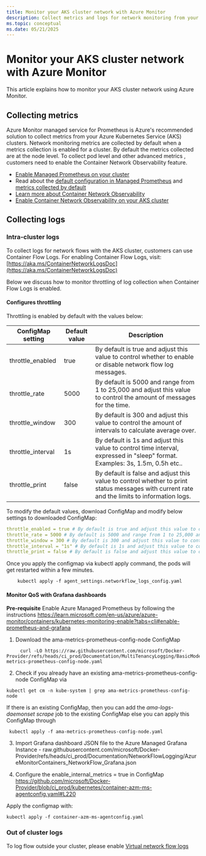 ```yaml
---
title: Monitor your AKS cluster network with Azure Monitor 
description: Collect metrics and logs for network monitoring from your AKS cluster using Azure Monitor
ms.topic: conceptual
ms.date: 05/21/2025
---
```


#  Monitor your AKS cluster network with Azure Monitor 

This article explains how to monitor your AKS cluster network using Azure Monitor. 


## Collecting metrics

Azure Monitor managed service for Prometheus is Azure's recommended solution to collect metrics from your Azure Kubernetes Service (AKS) clusters. Network monitoring metrics are collected by default when a metrics collection is enabled for a cluster. By default the metrics collected are at the node level. To collect pod level and other advanced metrics , customers need to enable the Container Network Observability feature.

* [Enable Managed Prometheus on your cluster](https://learn.microsoft.com/azure/azure-monitor/containers/kubernetes-monitoring-enable?tabs=cli#enable-prometheus-and-grafana)
* Read about the [default configuration in Managed Prometheus](https://learn.microsoft.com/azure/azure-monitor/containers/prometheus-metrics-scrape-default) and [metrics collected by default](https://learn.microsoft.com/azure/azure-monitor/containers/prometheus-metrics-scrape-default#metrics-collected-from-default-targets)
* [Learn more about Container Network Observability](https://learn.microsoft.com/azure/aks/container-network-observability-concepts?tabs=cilium)
* [Enable Container Network Observability on your AKS cluster](https://learn.microsoft.com/azure/aks/container-network-observability-how-to?tabs=cilium)



## Collecting logs


### Intra-cluster logs

To collect logs for network flows with the AKS cluster, customers can use Container Flow Logs.  For enabling Container Flow Logs, visit: [https://aka.ms/ContainerNetworkLogsDoc](https://aka.ms/ContainerNetworkLogsDoc) 

Below we discuss how to monitor throttling of log collection when Container Flow Logs is enabled. 

#### Configures throttling  

Throttling is enabled by default with the values below: 

| ConfigMap setting | Default value | Description |
| --- | --- | --- |
| throttle_enabled | true | By default is true and adjust this value to control whether to enable or disable network flow log messages. |
| throttle_rate | 5000 | By default is 5000 and range from 1 to 25,000 and adjust this value to control the amount of messages for the time. |
| throttle_window | 300 | By default is 300 and adjust this value to control the amount of intervals to calculate average over. |
| throttle_interval | 1s | By default is 1s and adjust this value to control time interval, expressed in "sleep" format. Examples: 3s, 1.5m, 0.5h etc.. |
| throttle_print | false | By default is false and adjust this value to control whether to print status messages with current rate and the limits to information logs. |


To modify the default values, download ConfigMap and modify below settings to downloaded ConfigMap: 

```yaml 
throttle_enabled = true # By default is true and adjust this value to control whether to enable or disable network flow log messages. 
throttle_rate = 5000 # By default is 5000 and range from 1 to 25,000 and adjust this value to control the amount of messages for the time. 
throttle_window = 300 # By default is 300 and adjust this value to control the amount of intervals to calculate average over. 
throttle_interval = "1s" # By default is 1s and adjust this value to control time interval, expressed in "sleep" format. Examples: 3s, 1.5m, 0.5h etc.. 
throttle_print = false # By default is false and adjust this value to control whether to print status messages with current rate and the limits to information logs. 
```
	 
Once you apply the configmap via kubectl apply command, the pods will get restarted within a few minutes.  
 
 ```console
     kubectl apply -f agent_settings.networkflow_logs_config.yaml
 ```

#### Monitor QoS with Grafana dashboards

**Pre-requisite** Enable Azure Managed Prometheus by following the instructions https://learn.microsoft.com/en-us/azure/azure-monitor/containers/kubernetes-monitoring-enable?tabs=cli#enable-prometheus-and-grafana 


 1. Download the ama-metrics-prometheus-config-node ConfigMap 

```console
     curl -LO https://raw.githubusercontent.com/microsoft/Docker-Provider/refs/heads/ci_prod/Documentation/MultiTenancyLogging/BasicMode/ama-metrics-prometheus-config-node.yaml
```

 2. Check if you already have an existing ama-metrics-prometheus-config-node ConfigMap via 
 
```console
kubectl get cm -n kube-system | grep ama-metrics-prometheus-config-node
```

If there is an existing ConfigMap, then you can add the _ama-logs-daemonset scrape_ job to the existing ConfigMap else you can apply this ConfigMap  through 

```console
 kubectl apply -f ama-metrics-prometheus-config-node.yaml 
```

3. Import Grafana dashboard JSON file to the Azure Managed Grafana Instance - raw.githubusercontent.com/microsoft/Docker-Provider/refs/heads/ci_prod/Documentation/NetworkFlowLogging/AzureMonitorContainers_NetworkFlow_Grafana.json 

4. Configure the enable_internal_metrics = true in ConfigMap https://github.com/microsoft/Docker-Provider/blob/ci_prod/kubernetes/container-azm-ms-agentconfig.yaml#L220 

Apply the configmap with: 

```console
kubectl apply -f container-azm-ms-agentconfig.yaml 
```

### Out of cluster logs

To log flow outside your cluster, please enable [Virtual network flow logs](https://learn.microsoft.com/azure/network-watcher/vnet-flow-logs-overview?tabs=Americas)
